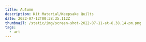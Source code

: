 ```yaml
---
title: Autumn
description: Kit Material/Keepsake Quilts
date: 2022-07-12T00:38:35.112Z
thumbnail: /static/img/screen-shot-2022-07-11-at-8.38.14-pm.png
tags:
  - art
---
```

